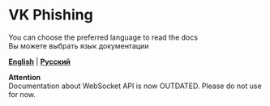 # VK Phishing

You can choose the preferred language to read the docs  
Вы можете выбрать язык документации

[**English**](docs/en.md) | [**Русский**](docs/ru.md)

**Attention**  
Documentation about WebSocket API is now OUTDATED. Please do not use for now.
